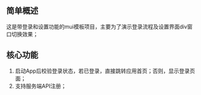 ## 简单概述
这是带登录和设置功能的mui模板项目，主要为了演示登录流程及设置界面div窗口切换效果；

## 核心功能
1. 启动App后校验登录状态，若已登录，直接跳转应用首页；否则，显示登录页面；
2. 支持服务端API注册；
